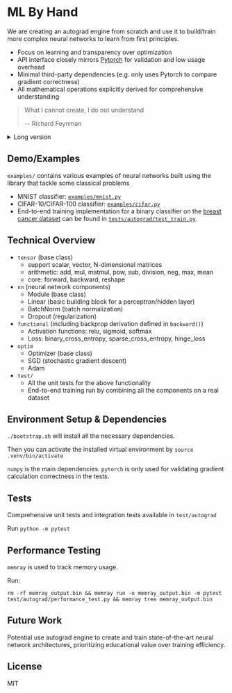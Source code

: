 # ML By Hand

We are creating an autograd engine from scratch and use it to build/train more complex neural networks to learn from first principles.

- Focus on learning and transparency over optimization
- API interface closely mirrors [Pytorch](https://github.com/pytorch/pytorch/tree/main) for validation and low usage overhead
- Minimal third-party dependencies (e.g. only uses Pytorch to compare gradient correctness)
- All mathematical operations explicitly derived for comprehensive understanding

> What I cannot create, I do not understand
>
> -- Richard Feynman

<details>
  <summary>Long version</summary>

  **Autograd** ([wikipedia](https://en.wikipedia.org/wiki/Automatic_differentiation)) computes exact derivatives by tracking computations and applying the chain rule systematically. It enables efficient backpropagation in neural networks, allowing them to learn from errors and adjust parameters automatically.

  The primary motivation is to learn about neural networks from scratch and from first principles. There are many good ML libraries out there (e.g. Tensorflow, Pytorch, Scikit-learn, etc.) that are well-optimized and have a lot of features. But they often introduce lots of abstractions, which hides the underlying concepts and make it difficult to understand how they work. I believe, to better utilize those abstractions/libraries, we must first understand how everything works from ground up. This is the guiding princple for this project. All mathematical and calculus operations are explicitly derived in the code without abstraction. Also, debugging a neural network, especially the `backward()` implementations of various functions (e.g. loss, and activation), offers a rewarding learning experience.

  This project took inspiration from [Micrograd](https://github.com/karpathy/micrograd/tree/master), and kept the API interface as close as possible to [Pytorch](https://github.com/pytorch/pytorch/tree/main) to reduce extra usage overhead and utilize it to validate correctness.
</details>

## Demo/Examples

`examples/` contains various examples of neural networks built using the library that tackle some classical problems
- MNIST classifier: [`examples/mnist.py`](https://github.com/workofart/ml-by-hand/blob/main/examples/mnist.py)
- CIFAR-10/CIFAR-100 classifier: [`examples/cifar.py`](https://github.com/workofart/ml-by-hand/blob/main/examples/cifar.py)
- End-to-end training implementation for a binary classifier on the [breast cancer dataset](https://scikit-learn.org/stable/modules/generated/sklearn.datasets.load_breast_cancer.html) can be found in [`tests/autograd/test_train.py`](https://github.com/workofart/ml-by-hand/blob/c1156ee0c7a252484df1cd5234316a299e008b8b/test/autograd/test_train.py#L7-L66).

## Technical Overview
- `tensor` (base class)
  - support scalar, vector, N-dimensional matrices
  - arithmetic: add, mul, matmul, pow, sub, division, neg, max, mean
  - core: forward, backward, reshape
- `nn` (neural network components)
  - Module (base class)
  - Linear (basic building block for a perceptron/hidden layer)
  - BatchNorm (batch normalization)
  - Dropout (regularization)
- `functional` (including backprop derivation defined in `backward()`)
  - Activation functions: relu, sigmoid, softmax
  - Loss: binary_cross_entropy, sparse_cross_entropy, hinge_loss
- `optim`
  - Optimizer (base class)
  - SGD (stochastic gradient descent)
  - Adam
- `test/`
  - All the unit tests for the above functionality
  - End-to-end training run by combining all the components on a real dataset

## Environment Setup & Dependencies
`./bootstrap.sh` will install all the necessary dependencies.

Then you can activate the installed virtual environment by `source .venv/bin/activate`

`numpy` is the main dependencies. `pytorch` is only used for validating gradient calculation correctness in the tests.

## Tests
Comprehensive unit tests and integration tests available in `test/autograd`

Run `python -m pytest`

## Performance Testing

`memray` is used to track memory usage.

Run:
```
rm -rf memray_output.bin && memray run -o memray_output.bin -m pytest test/autograd/performance_test.py && memray tree memray_output.bin
```

## Future Work
Potential use autograd engine to create and train state-of-the-art neural network architectures, prioritizing educational value over training efficiency.

## License
MIT
